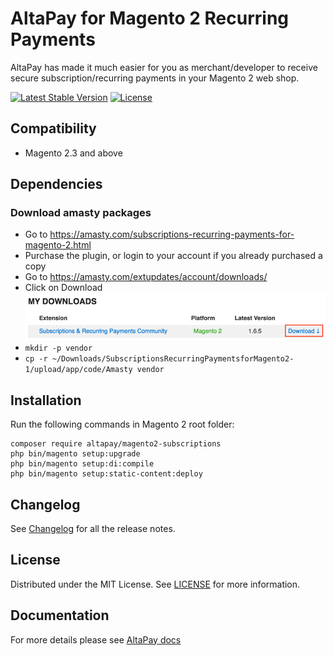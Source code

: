 # AltaPay for Magento 2 Recurring Payments

AltaPay has made it much easier for you as merchant/developer to receive secure subscription/recurring payments in your Magento 2 web shop.

[![Latest Stable Version](http://poser.pugx.org/altapay/magento2-subscriptions/v)](https://packagist.org/packages/altapay/magento2-subscriptions)
[![License](http://poser.pugx.org/altapay/magento2-subscriptions/license)](https://packagist.org/packages/altapay/magento2-subscriptions)

## Compatibility
- Magento 2.3 and above

## Dependencies

### Download amasty packages

- Go to https://amasty.com/subscriptions-recurring-payments-for-magento-2.html
- Purchase the plugin, or login to your account if you already purchased a copy
- Go to https://amasty.com/extupdates/account/downloads/
- Click on Download
![Download](docs/download-amasty.png)
- `mkdir -p vendor`
- `cp -r ~/Downloads/SubscriptionsRecurringPaymentsforMagento2-1/upload/app/code/Amasty vendor`

## Installation
Run the following commands in Magento 2 root folder:

    composer require altapay/magento2-subscriptions
    php bin/magento setup:upgrade
    php bin/magento setup:di:compile
    php bin/magento setup:static-content:deploy


## Changelog

See [Changelog](CHANGELOG.md) for all the release notes.

## License

Distributed under the MIT License. See [LICENSE](LICENSE) for more information.

## Documentation

For more details please see [AltaPay docs](https://documentation.altapay.com/)
